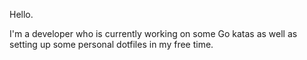 Hello.

I'm a developer who is currently working on some Go katas as well as setting up some personal dotfiles in my free time.
